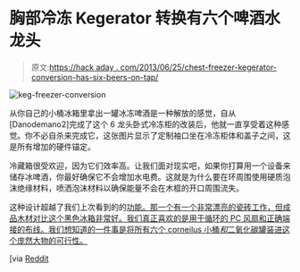 # 胸部冷冻 Kegerator 转换有六个啤酒水龙头

> 原文:[https://hack aday . com/2013/06/25/chest-freezer-kegerator-conversion-has-six-beers-on-tap/](https://hackaday.com/2013/06/25/chest-freezer-kegerator-conversion-has-six-beers-on-tap/)

![keg-freezer-conversion](../Images/363fc65adb86a748ea493e813c52b3f4.png)

从你自己的小桶冰箱里拿出一罐冰冻啤酒是一种解放的感觉，自从[Danodemano2]完成了这个 6 龙头卧式冷冻柜的改装后，他就一直享受着这种感觉。你不必自杀来完成它，这张图片显示了定制袖口坐在冷冻柜体和盖子之间，这是所有增加的硬件锚定。

冷藏箱很受欢迎，因为它们效率高。让我们面对现实吧，如果你打算用一个设备来储存冰啤酒，你最好确保它不会增加水电费。这就是为什么要在环周围使用硬质泡沫绝缘材料，喷洒泡沫材料以确保能量不会在木框的开口周围流失。

这种设计超越了我们上次看到的的[功能。那一个有一个非常漂亮的瓷砖工作，但成品木材对比这个黑色冰箱非常好。我们真正喜欢的是用于循环的 PC 风扇和正确端接的布线。我们想知道的一件事是将所有六个 corneilus 小桶*和*二氧化碳罐装进这个庞然大物的可行性。](http://hackaday.com/2013/04/16/building-a-kegerator-with-visual-style/)

[via [Reddit](http://www.reddit.com/r/DIY/comments/1gxr9r/6_tap_keezer_build_its_been_a_long_road_but_its/)